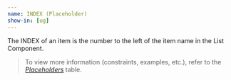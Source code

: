 ```yaml
---
name: INDEX (Placeholder)
show-in: [ug]
---
```

<!-- Make sure this is kept the same as the table cell entry. -->
The INDEX of an item is the number to the left of the item name in the List Component.

> To view more information (constraints, examples, etc.), refer to the [_Placeholders_](#placeholders) table.
